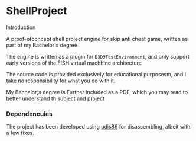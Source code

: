 # ShellProject


Introduction

A proof-ofconcept shell project engine for skip anti cheat game, written as part of my Bachelor's degree

The engine is written as a plugin for `D3D9TestEnvironment`, and only support early versions of the FISH virtual machhine architecture


The source code is provided exclusively for educational purposesm, and I take no responsibility for what you do with it.

My Bachelor;s degree is Further included as a PDF, which you may read to better understand th subject and project

### Dependencuies

The project has been developed using [udis86](https://github.com/vmt/udis86) for disassembling, albeit with a few fixes.
